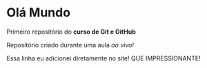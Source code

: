 # Olá Mundo
 Primeiro repositório do **curso de Git e GitHub**

 Repositório criado durante uma aula *ao vivo!*

Essa linha eu adicionei diretamente no site! QUE IMPRESSIONANTE!
